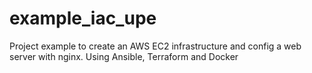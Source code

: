 # example_iac_upe
Project example to create an AWS EC2 infrastructure and config a web server with nginx. Using Ansible, Terraform and Docker
